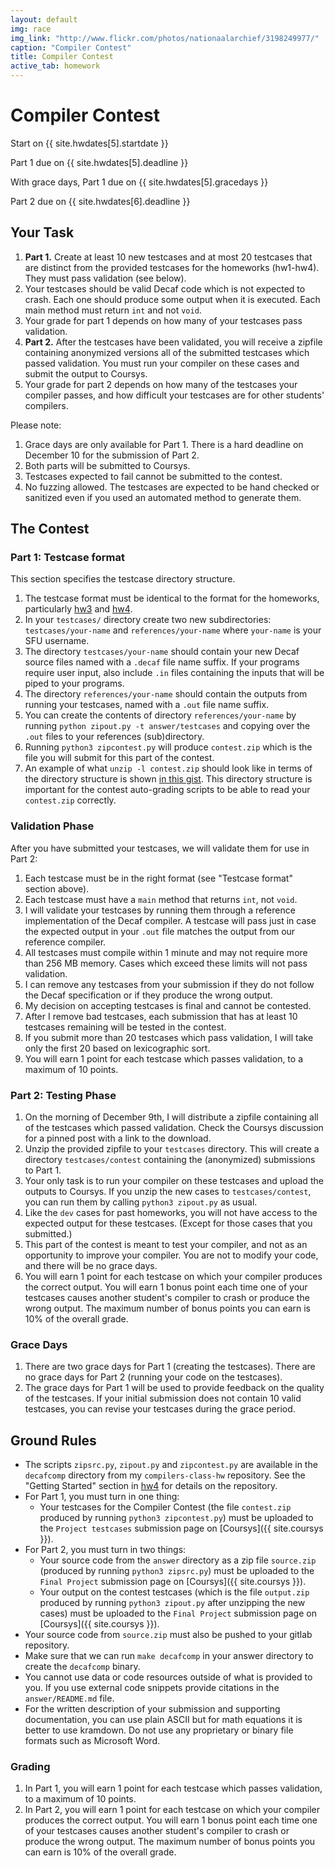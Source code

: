 ```yaml
---
layout: default
img: race
img_link: "http://www.flickr.com/photos/nationaalarchief/3198249977/"
caption: "Compiler Contest"
title: Compiler Contest
active_tab: homework
---
```


# Compiler Contest 

<p class="text-muted">Start on {{ site.hwdates[5].startdate }}</p>
<p class="text-muted">Part 1 due on {{ site.hwdates[5].deadline }}</p>
<p class="text-muted">With grace days, Part 1 due on {{ site.hwdates[5].gracedays }}</p>
<p class="text-muted">Part 2 due on {{ site.hwdates[6].deadline }}</p>

## Your Task

1. **Part 1.** Create at least 10 new testcases and at most 20 testcases that are distinct from the provided testcases for the homeworks (hw1-hw4). They must pass validation (see below).
  1. Your testcases should be valid Decaf code which is not expected to crash. Each one should produce some output when it is executed. Each main method must return `int` and not `void`.
  1. Your grade for part 1 depends on how many of your testcases pass validation.
1. **Part 2.** After the testcases have been validated, you will receive a zipfile containing anonymized versions all of the submitted testcases which passed validation. You must run your compiler on these cases and submit the output to Coursys.
  1. Your grade for part 2 depends on how many of the testcases your compiler passes, and how difficult your testcases are for other students' compilers.

Please note:
1. Grace days are only available for Part 1. There is a hard deadline on December 10 for the submission of Part 2.
1. Both parts will be submitted to Coursys. 
1. Testcases expected to fail cannot be submitted to the contest.
1. No fuzzing allowed. The testcases are expected to be hand checked or sanitized even if you used an automated method to generate them.

## The Contest

### Part 1: Testcase format

This section specifies the testcase directory structure.

1. The testcase format must be identical to the format for the homeworks, particularly [hw3](hw3.html) and [hw4](hw4.html). 
1. In your `testcases/` directory create two new subdirectories: `testcases/your-name` and `references/your-name` where `your-name` is your SFU username.
1. The directory `testcases/your-name` should contain your new Decaf source files named with a `.decaf` file name suffix. If your programs require user input, also include `.in` files containing the inputs that will be piped to your programs.
1. The directory `references/your-name` should contain the outputs from running your testcases, named with a `.out` file name suffix.
1. You can create the contents of directory `references/your-name` by running `python zipout.py -t answer/testcases` and copying over the `.out` files to your references (sub)directory.
1. Running `python3 zipcontest.py` will produce `contest.zip` which is the file you will submit for this part of the contest.
1. An example of what `unzip -l contest.zip` should look like in terms of the directory structure is shown [in this gist](https://gist.github.com/anoopsarkar/a68e0e2249373da4be03dd0498c8bc0b). This directory structure is important for the contest auto-grading scripts to be able to read your `contest.zip` correctly.

### Validation Phase

After you have submitted your testcases, we will validate them for use in Part 2:
1. Each testcase must be in the right format (see "Testcase format" section above).
2. Each testcase must have a `main` method that returns `int`, not `void`.
3. I will validate your testcases by running them through a reference implementation of the Decaf compiler. A testcase will pass just in case the expected output in your `.out` file matches the output from our reference compiler.
  1. All testcases must compile within 1 minute and may not require more than 256 MB memory. Cases which exceed these limits will not pass validation.
4. I can remove any testcases from your submission if they do not follow the Decaf specification or if they produce the wrong output. 
5. My decision on accepting testcases is final and cannot be contested.
6. After I remove bad testcases, each submission that has at least 10 testcases remaining will be tested in the contest.
7. If you submit more than 20 testcases which pass validation, I will take only the first 20 based on lexicographic sort.
8. You will earn 1 point for each testcase which passes validation, to a maximum of 10 points.

### Part 2: Testing Phase

1. On the morning of December 9th, I will distribute a zipfile containing all of the testcases which passed validation. Check the Coursys discussion for a pinned post with a link to the download.
1. Unzip the provided zipfile to your `testcases` directory. This will create a directory `testcases/contest` containing the (anonymized) submissions to Part 1.
1. Your only task is to run your compiler on these testcases and upload the outputs to Coursys. If you unzip the new cases to `testcases/contest`, you can run them by calling `python3 zipout.py` as usual.
1. Like the `dev` cases for past homeworks, you will not have access to the expected output for these testcases. (Except for those cases that you submitted.)
1. This part of the contest is meant to test your compiler, and not as an opportunity to improve your compiler. You are not to modify your code, and there will be no grace days. 
1. You will earn 1 point for each testcase on which your compiler produces the correct output. You will earn 1 bonus point each time one of your testcases causes another student's compiler to crash or produce the wrong output. The maximum number of bonus points you can earn is 10% of the overall grade.

### Grace Days

1. There are two grace days for Part 1 (creating the testcases). There are no grace days for Part 2 (running your code on the testcases).
1. The grace days for Part 1 will be used to provide feedback on the quality of the testcases. If your initial submission does not contain 10 valid testcases, you can revise your testcases during the grace period.

## Ground Rules

* The scripts `zipsrc.py`, `zipout.py` and `zipcontest.py` are available in the `decafcomp` directory from my `compilers-class-hw` repository. See the "Getting Started" section in [hw4](hw4.html) for details on the repository.
* For Part 1, you must turn in one thing:
    * Your testcases for the Compiler Contest (the file `contest.zip` produced by running `python3 zipcontest.py`) must be uploaded to the `Project testcases` submission page on [Coursys]({{ site.coursys }}).
* For Part 2, you must turn in two things:
    * Your source code from the `answer` directory as a zip file `source.zip` (produced by running `python3 zipsrc.py`) must be uploaded to the `Final Project` submission page on [Coursys]({{ site.coursys }}).
    * Your output on the contest testcases (which is the file `output.zip` produced by running `python3 zipout.py` after unzipping the new cases) must be uploaded to the `Final Project` submission page on [Coursys]({{ site.coursys }}). 
* Your source code from `source.zip` must also be pushed to your gitlab repository.
* Make sure that we can run `make decafcomp` in your answer directory to create the `decafcomp` binary.
* You cannot use data or code resources outside of what is provided to you. If you use external code snippets provide citations in the `answer/README.md` file.
* For the written description of your submission and supporting documentation, you can use plain ASCII but for math equations it is better to use kramdown. Do not use any proprietary or binary file formats such as Microsoft Word.

### Grading

1. In Part 1, you will earn 1 point for each testcase which passes validation, to a maximum of 10 points.
1. In Part 2, you will earn 1 point for each testcase on which your compiler produces the correct output. You will earn 1 bonus point each time one of your testcases causes another student's compiler to crash or produce the wrong output. The maximum number of bonus points you can earn is 10% of the overall grade.
